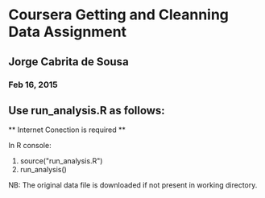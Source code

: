 # Coursera Getting and Cleanning Data Assignment
## Jorge Cabrita de Sousa
### Feb  16, 2015

## Use run_analysis.R as follows:

** Internet Conection is required **

In R console:

1. source("run_analysis.R")
2. run_analysis()


NB: The original data file is downloaded if not present in working directory. 
